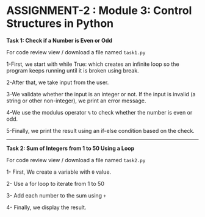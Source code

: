 # ASSIGNMENT-2 : Module 3: Control Structures in Python

**Task 1: Check if a Number is Even or Odd**

For code review view / download a file named `task1.py`

1-First, we start with while True: which creates an infinite loop so the program keeps running until it is broken using break.

2-After that, we take input from the user.

3-We validate whether the input is an integer or not. If the input is invalid (a string or other non-integer), we print an error message.

4-We use the modulus operator `%` to check whether the number is even or odd.

5-Finally, we print the result using an if-else condition based on the check.

__________________________________________________________________________

**Task 2: Sum of Integers from 1 to 50 Using a Loop**

For code review view / download a file named `task2.py`

1- First, We create a variable with `0` value.

2- Use a for loop to iterate from 1 to 50

3- Add each number to the sum using `+`

4- Finally, we display the result.
